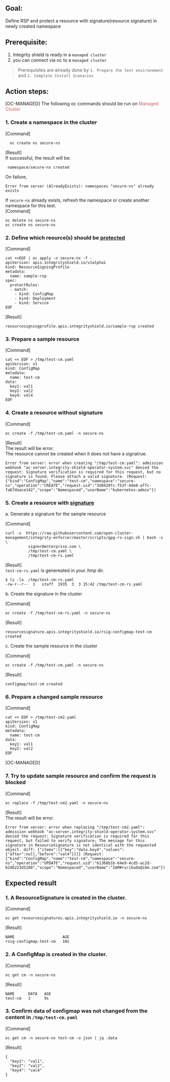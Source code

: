 ## Goal:

Define RSP and protect a resource with signature(resource signature) in newly created namespace

## Prerequisite: 
1. Integrity shield is ready in a `managed cluster`
2. you can connect via oc to a `managed cluster`  
> Prerequisites are already done by `1. Prepare the test environement` and `2. Complete Install Scenarios`


## Action steps:
[OC-MANAGED] The following oc commands should be run on <font color="IndianRed"> Managed Cluster</font>

### 1. Create a namespace in the cluster  
[Command]
```
  oc create ns secure-ns 
```
[Result]  
If successful, the result will be:
```
 namespace/secure-ns created
```
On failure, 
```
Error from server (AlreadyExists): namespaces "secure-ns" already exists
```
If `secure-ns` already exists, refresh the namespace or create another namespace for this test.   
[Command]  
```
oc delete ns secure-ns
oc create ns secure-ns
```


### 2. Define which reource(s) should be [protected](https://github.com/IBM/integrity-enforcer/blob/master/docs/README_QUICK.md#define-which-reources-should-be-protected)

[Command]
```
cat <<EOF | oc apply -n secure-ns -f -
apiVersion: apis.integrityshield.io/v1alpha1
kind: ResourceSigningProfile
metadata:
  name: sample-rsp
spec:
  protectRules:
  - match:
    - kind: ConfigMap
    - kind: Deployment
    - kind: Service
EOF
```
[Result]
```
resourcesigningprofile.apis.integrityshield.io/sample-rsp created
```

### 3. Prepare a sample resource  

[Command]
```
cat << EOF > /tmp/test-cm.yaml
apiVersion: v1
kind: ConfigMap
metadata:
  name: test-cm
data:
  key1: val1
  key2: val2
  key4: val4
EOF
```


### 4. Create a resource without signature

[Command]
```
oc create -f /tmp/test-cm.yaml -n secure-ns
```
[Result]  
The result will be error.  
The resource cannot be created when it does not have a signatrue.
```
Error from server: error when creating "/tmp/test-cm.yaml": admission webhook "ac-server.integrity-shield-operator-system.svc" denied the request: Signature verification is required for this request, but no signature is found. Please attach a valid signature. (Request: {"kind":"ConfigMap","name":"test-cm","namespace":"secure-ns","operation":"CREATE","request.uid":"3d0420fc-f53f-4de8-affc-fa67daace142","scope":"Namespaced","userName":"kubernetes-admin"})
```

### 5. Create a resource with [signature](https://github.com/IBM/integrity-enforcer/blob/master/docs/README_QUICK.md#create-a-resource-with-signature)

a. Generate a signature for the sample resource  

[Command]
```
curl -s  https://raw.githubusercontent.com/open-cluster-management/integrity-enforcer/master/scripts/gpg-rs-sign.sh | bash -s \
		  signer@enterprise.com \
		  /tmp/test-cm.yaml \
		  /tmp/test-cm-rs.yaml
```

[Result]  
`test-cm-rs.yaml` is genereated in your /tmp dir.
```
$ ls -la  /tmp/test-cm-rs.yaml
-rw-r--r--  1   staff  1935  3  3 15:42 /tmp/test-cm-rs.yaml
```

b. Create the signature in the cluster  

[Command]
```
oc create -f /tmp/test-cm-rs.yaml -n secure-ns
```
[Result]
```
resourcesignature.apis.integrityshield.io/rsig-configmap-test-cm created
```

c. Create the sample resource in the cluster

[Command]
```
oc create -f /tmp/test-cm.yaml -n secure-ns
```
[Result]
```
configmap/test-cm created
```


### 6. Prepare a changed sample resource  

[Command]
```
cat << EOF > /tmp/test-cm2.yaml
apiVersion: v1
kind: ConfigMap
metadata:
  name: test-cm
data:
  key1: val1
  key2: val2
EOF
```

[OC-MANAGED]  
### 7. Try to update sample resource and confirm the request is blocked  

[Command]
```
oc replace -f /tmp/test-cm2.yaml -n secure-ns
```
[Result]  
The result will be error.
```
Error from server: error when replacing "/tmp/test-cm2.yaml": admission webhook "ac-server.integrity-shield-operator-system.svc" denied the request: Signature verification is required for this request, but failed to verify signature; The message for this signature in ResourceSignature is not identical with the requested object. diff: {"items":[{"key":"data.key4","values":{"after":null,"before":"val4"}}]} (Request: {"kind":"ConfigMap","name":"test-cm","namespace":"secure-ns","operation":"UPDATE","request.uid":"61360b1b-64e9-4cd5-ac2d-62d6223d5288","scope":"Namespaced","userName":"IAM#rurikudo@ibm.com"})
```


## Expected result

### 1. A ResourceSignature is created in the cluster.

[Command]
```
oc get resourcesignatures.apis.integrityshield.io -n secure-ns
```

[Result]
```
NAME                     AGE
rsig-configmap-test-cm   10s
```
### 2. A ConfigMap is created in the cluster.

[Command]
```
oc get cm -n secure-ns
```
[Result]
```
NAME      DATA   AGE
test-cm   3      9s
```

### 3. Confirm data of configmap was not changed from the content in `/tmp/test-cm.yaml`

[Command]
```
oc get cm -n secure-ns test-cm -o json | jq .data
```

[Result] 
```
{
  "key1": "val1",
  "key2": "val2",
  "key4": "val4"
}
```
